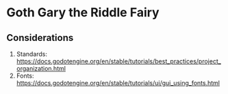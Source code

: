 Goth Gary the Riddle Fairy
==========================

Considerations
--------------
1. Standards: https://docs.godotengine.org/en/stable/tutorials/best_practices/project_organization.html
2. Fonts: https://docs.godotengine.org/en/stable/tutorials/ui/gui_using_fonts.html

